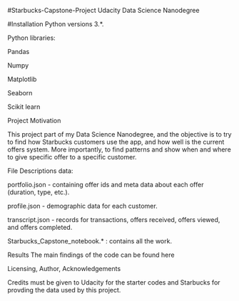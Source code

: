 #Starbucks-Capstone-Project
Udacity Data Science Nanodegree


#Installation
Python versions 3.*.

Python libraries:

Pandas

Numpy

Matplotlib

Seaborn

Scikit learn



Project Motivation

This project part of my Data Science Nanodegree, and the objective is to try to find how Starbucks customers use the app, and how well is the current offers system. More importantly, to find patterns and show when and where to give specific offer to a specific customer.


File Descriptions
data:

portfolio.json - containing offer ids and meta data about each offer (duration, type, etc.).

profile.json - demographic data for each customer.

transcript.json - records for transactions, offers received, offers viewed, and offers completed.

Starbucks_Capstone_notebook.* : contains all the work.



Results
The main findings of the code can be found here


Licensing, Author, Acknowledgements

Credits must be given to Udacity for the starter codes and Starbucks for provding the data used by this project.

